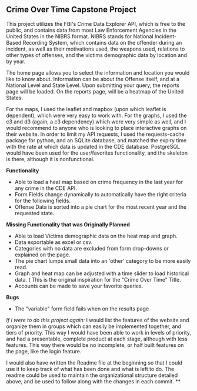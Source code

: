 ## Crime Over Time Capstone Project

This project utilizes the FBI's Crime Data Explorer API, which is free to the public, and contains data from most Law Enforcement Agencies in the United States in the NIBRS format. NIBRS stands for National Incident-Based Recording System, which contains data on the offender during an incident, as well as their motivations used, the weapons used, relations to other types of offenses, and the victims demographic data by  location and by year. 

The home page allows you to select the information and location you would like to know about. Information can be about the Offense itself, and at a National Level and State Level. Upon submitting your query, the reports page will be loaded. On the reports page, will be a heatmap of the United States.

For the maps, I used the leaflet and mapbox (upon which leaflet is dependent), which were very easy to work with. For the graphs, I used the c3 and d3 (again, a c3 dependency) which were very simple as well, and I would recommend to anyone who is looking to place interactive graphs on their website. In order to limit my API requests, I used the requests-cache package for python, and an SQLite database, and matched the expiry time with the rate at which data is updated in the CDE database. PostgreSQL would have been used for the user/favorites functionality, and the skeleton is there, although it is nonfunctional. 

**Functionality**
- Able to load a heat map based on crime frequency in the last year for any crime in the CDE API.
- Form Fields change dynamically to automatically have the right criteria for the following fields.
- Offense Data is sorted into a pie chart for the most recent year and the requested state. 

**Missing Functionality that was Originally Planned**
- Able to load Victims demographic data on the heat map and graph.
- Data exportable as excel or csv.
- Categories with no data are excluded from form drop-downs or explained on the page.
- The pie chart lumps small data into an 'other' category to be more easily read.
- Graph and heat map can be adjusted with a time slider to load historical data. ( This is the original inspiration for the "Crime Over Time" Title. 
- Accounts can be made to save your favorite queries.

**Bugs**
- The "variable" form field fails when on the results page

*If I were to do this project again:* 
I would list the features of the website and organize them in groups which can easily be implemented together, and tiers of priority. This way I would have been able to work in levels of priority, and had a presentable, complete product at each stage, although with less features. This way there would be no incomplete, or half built features on the page, like the login feature.

I would also have written the Readme file at the beginning so that I could use it to keep track of what has been done and what is left to do. The readme could be used to maintain the organizational structure detailed above, and be used to follow along with the changes in each commit.
**
